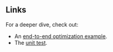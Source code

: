 
## Links

For a deeper dive, check out:

* An [end-to-end optimization example](https://github.com/C5T/Current/blob/master/examples/Optimize/optimize.cc).
* The [unit test](https://github.com/C5T/Current/blob/master/fncas/test.cc).
